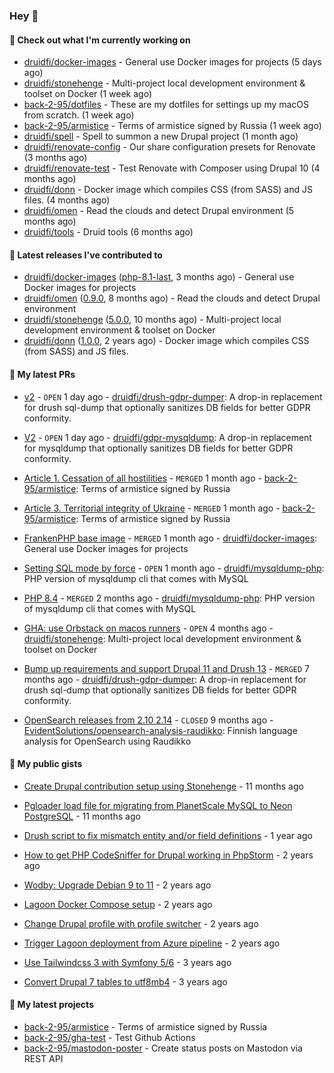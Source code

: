 ### Hey 👋

#### 👷 Check out what I'm currently working on


- [druidfi/docker-images](https://github.com/druidfi/docker-images) - General use Docker images for projects (5 days ago)
- [druidfi/stonehenge](https://github.com/druidfi/stonehenge) - Multi-project local development environment &amp; toolset on Docker (1 week ago)
- [back-2-95/dotfiles](https://github.com/back-2-95/dotfiles) - These are my dotfiles for settings up my macOS from scratch. (1 week ago)
- [back-2-95/armistice](https://github.com/back-2-95/armistice) - Terms of armistice signed by Russia (1 week ago)
- [druidfi/spell](https://github.com/druidfi/spell) - Spell to summon a new Drupal project (1 month ago)
- [druidfi/renovate-config](https://github.com/druidfi/renovate-config) - Our share configuration presets for Renovate (3 months ago)
- [druidfi/renovate-test](https://github.com/druidfi/renovate-test) - Test Renovate with Composer using Drupal 10 (4 months ago)
- [druidfi/donn](https://github.com/druidfi/donn) - Docker image which compiles CSS (from SASS) and JS files. (4 months ago)
- [druidfi/omen](https://github.com/druidfi/omen) - Read the clouds and detect Drupal environment (5 months ago)
- [druidfi/tools](https://github.com/druidfi/tools) - Druid tools (6 months ago)


#### 🔭 Latest releases I've contributed to


- [druidfi/docker-images](https://github.com/druidfi/docker-images) ([php-8.1-last](https://github.com/druidfi/docker-images/releases/tag/php-8.1-last), 3 months ago) - General use Docker images for projects
- [druidfi/omen](https://github.com/druidfi/omen) ([0.9.0](https://github.com/druidfi/omen/releases/tag/0.9.0), 8 months ago) - Read the clouds and detect Drupal environment
- [druidfi/stonehenge](https://github.com/druidfi/stonehenge) ([5.0.0](https://github.com/druidfi/stonehenge/releases/tag/5.0.0), 10 months ago) - Multi-project local development environment &amp; toolset on Docker
- [druidfi/donn](https://github.com/druidfi/donn) ([1.0.0](https://github.com/druidfi/donn/releases/tag/1.0.0), 2 years ago) - Docker image which compiles CSS (from SASS) and JS files.

#### 🌱 My latest PRs


- [v2](https://github.com/druidfi/drush-gdpr-dumper/pull/9) - `OPEN` 1 day ago - [druidfi/drush-gdpr-dumper](https://github.com/druidfi/drush-gdpr-dumper): A drop-in replacement for drush sql-dump that optionally sanitizes DB fields for better GDPR conformity.

- [V2](https://github.com/druidfi/gdpr-mysqldump/pull/19) - `OPEN` 1 day ago - [druidfi/gdpr-mysqldump](https://github.com/druidfi/gdpr-mysqldump): A drop-in replacement for mysqldump that optionally sanitizes DB fields for better GDPR conformity.

- [Article 1. Cessation of all hostilities](https://github.com/back-2-95/armistice/pull/3) - `MERGED` 1 month ago - [back-2-95/armistice](https://github.com/back-2-95/armistice): Terms of armistice signed by Russia

- [Article 3. Territorial integrity of Ukraine](https://github.com/back-2-95/armistice/pull/2) - `MERGED` 1 month ago - [back-2-95/armistice](https://github.com/back-2-95/armistice): Terms of armistice signed by Russia

- [FrankenPHP base image](https://github.com/druidfi/docker-images/pull/83) - `MERGED` 1 month ago - [druidfi/docker-images](https://github.com/druidfi/docker-images): General use Docker images for projects

- [Setting SQL mode by force](https://github.com/druidfi/mysqldump-php/pull/53) - `OPEN` 1 month ago - [druidfi/mysqldump-php](https://github.com/druidfi/mysqldump-php): PHP version of mysqldump cli that comes with MySQL

- [PHP 8.4](https://github.com/druidfi/mysqldump-php/pull/51) - `MERGED` 2 months ago - [druidfi/mysqldump-php](https://github.com/druidfi/mysqldump-php): PHP version of mysqldump cli that comes with MySQL

- [GHA: use Orbstack on macos runners](https://github.com/druidfi/stonehenge/pull/88) - `OPEN` 4 months ago - [druidfi/stonehenge](https://github.com/druidfi/stonehenge): Multi-project local development environment &amp; toolset on Docker

- [Bump up requirements and support Drupal 11 and Drush 13](https://github.com/druidfi/drush-gdpr-dumper/pull/6) - `MERGED` 7 months ago - [druidfi/drush-gdpr-dumper](https://github.com/druidfi/drush-gdpr-dumper): A drop-in replacement for drush sql-dump that optionally sanitizes DB fields for better GDPR conformity.

- [OpenSearch releases from 2.10 2.14](https://github.com/EvidentSolutions/opensearch-analysis-raudikko/pull/2) - `CLOSED` 9 months ago - [EvidentSolutions/opensearch-analysis-raudikko](https://github.com/EvidentSolutions/opensearch-analysis-raudikko): Finnish language analysis for OpenSearch using Raudikko


#### 🌱 My public gists


- [Create Drupal contribution setup using Stonehenge](https://gist.github.com/ab8f16dea7ff2222966613392ee88ce3) - 11 months ago

- [Pgloader load file for migrating from PlanetScale MySQL to Neon PostgreSQL](https://gist.github.com/55cb48adb989e61c76b675be0e5563a9) - 11 months ago

- [Drush script to fix mismatch entity and/or field definitions](https://gist.github.com/1a4e94e236d690096790aeb897d61304) - 1 year ago

- [How to get PHP CodeSniffer for Drupal working in PhpStorm](https://gist.github.com/7ee7cc712562a3d5396555f2c3aaf6f7) - 2 years ago

- [Wodby: Upgrade Debian 9 to 11](https://gist.github.com/6ec9a8d9a133801146b990c1c101197d) - 2 years ago

- [Lagoon Docker Compose setup](https://gist.github.com/df26f936d242e560c8b4030b7c1d97a7) - 2 years ago

- [Change Drupal profile with profile switcher](https://gist.github.com/c3f5453655dd21633bf9fbdd1bd5f55d) - 2 years ago

- [Trigger Lagoon deployment from Azure pipeline](https://gist.github.com/bb73dc3d76cdae889ed4bd87930682f9) - 2 years ago

- [Use Tailwindcss 3 with Symfony 5/6](https://gist.github.com/3d059e4443ee8f028ab5c8c20b602b2f) - 3 years ago

- [Convert Drupal 7 tables to utf8mb4](https://gist.github.com/ef42b2ce2f464cd2ce5bd5fb579ab3ab) - 3 years ago


#### 🌱 My latest projects


- [back-2-95/armistice](https://github.com/back-2-95/armistice) - Terms of armistice signed by Russia
- [back-2-95/gha-test](https://github.com/back-2-95/gha-test) - Test Github Actions
- [back-2-95/mastodon-poster](https://github.com/back-2-95/mastodon-poster) - Create status posts on Mastodon via REST API
